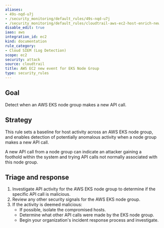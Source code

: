 ```yaml
---
aliases:
- 49s-nqd-u7j
- /security_monitoring/default_rules/49s-nqd-u7j
- /security_monitoring/default_rules/cloudtrail-aws-ec2-host-enrich-new-eks-nodegroup-event
disable_edit: true
iaas: aws
integration_id: ec2
kind: documentation
rule_category:
- Cloud SIEM (Log Detection)
scope: ec2
security: attack
source: cloudtrail
title: AWS EC2 new event for EKS Node Group
type: security_rules
---
```


## Goal
Detect when an AWS EKS node group makes a new API call.

## Strategy
This rule sets a baseline for host activity across an AWS EKS node group, and enables detection of potentially anomalous activity when a node group makes a new API call.

A new API call from a node group can indicate an attacker gaining a foothold within the system and trying API calls not normally associated with this node group.

## Triage and response
1. Investigate API activity for the AWS EKS node group to determine if the specific API call is malicious.
2. Review any other security signals for the AWS EKS node group.
3. If the activity is deemed malicious:
    * If possible, isolate the compromised hosts.
    * Determine what other API calls were made by the EKS node group.
    * Begin your organization's incident response process and investigate.
